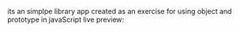 its an simplpe library app created as an exercise for using object and prototype in javaScript
live preview:
